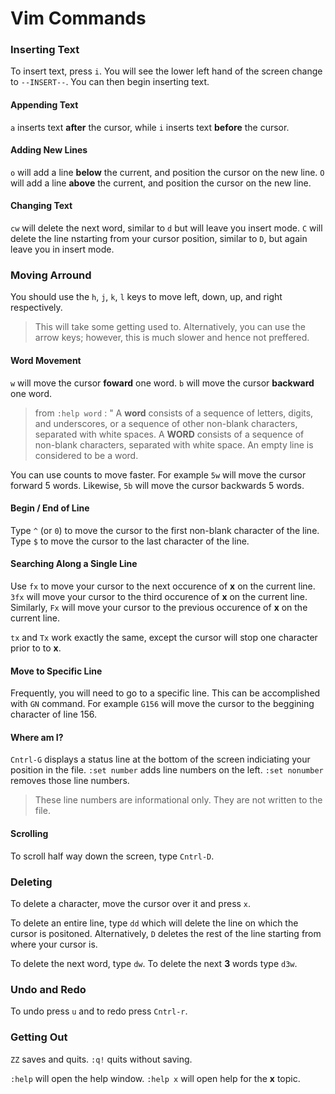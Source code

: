 # Vim Commands

### Inserting Text

To insert text, press `i`. You will see the lower left hand of the screen change to `--INSERT--`. You can then begin inserting text. 

#### Appending Text
`a` inserts text **after** the cursor, while `i` inserts text **before** the cursor. 

#### Adding New Lines
`o` will add a line **below** the current, and position the cursor on the new line.
`O` will add a line **above** the current, and position the cursor on the new line.

#### Changing Text ####
`cw` will delete the next word, similar to `d` but will leave you insert mode. 
`C` will delete the line nstarting from your cursor position, similar to `D`, but again leave you in insert mode. 

### Moving Arround

You should use the `h`, `j`, `k`, `l` keys to move left, down, up, and right respectively.

> This will take some getting used to. Alternatively, you can use the arrow keys; however, this is much slower and hence not preffered. 

#### Word Movement
`w` will move the cursor **foward** one word. 
`b` will move the cursor **backward** one word. 

> from `:help word` : " 
> A **word** consists of a sequence of letters, digits, and underscores, or a sequence of other non-blank characters, separated with white spaces. 
> A **WORD** consists of a sequence of non-blank characters, separated with white space. An empty line is considered to be a  word. 

You can use counts to move faster. For example `5w` will move the cursor forward 5 words. Likewise, `5b` will move the cursor backwards 5 words. 

#### Begin / End of Line
Type `^` (or `0`) to move the cursor to the first non-blank character of the line. 
Type `$` to move the cursor to the last character of the line. 

#### Searching Along a Single Line ####
Use `fx` to move your cursor to the next occurence of **x** on the current line.
`3fx` will move your cursor to the third occurence of **x** on the current line.
Similarly, `Fx` will move your cursor to the previous occurence of **x** on the current line.

`tx` and `Tx` work exactly the same, except the cursor will stop one character prior to to **x**.

#### Move to Specific Line ####
Frequently, you will need to go to a specific line. This can be accomplished with `GN` command. For example `G156` will move the cursor to the beggining character of line 156. 

#### Where am I? ####
`Cntrl-G` displays a status line at the bottom of the screen indiciating your position in the file. 
`:set number` adds line numbers on the left.
`:set nonumber` removes those line numbers.
> These line numbers are informational only. They are not written to the file. 

#### Scrolling ####
To scroll half way down the screen, type `Cntrl-D`.


### Deleting 

To delete a character, move the cursor over it and press `x`.

To delete an entire line, type `dd` which will delete the line on which the cursor is positoned. 
Alternatively, `D` deletes the rest of the line starting from where your cursor is. 

To delete the next word, type `dw`. To delete the next **3** words type `d3w`. 

### Undo and Redo

To undo press `u` and to redo press `Cntrl-r`. 

### Getting Out

`ZZ` saves and quits. 
`:q!` quits without saving. 

`:help` will open the help window.
`:help x` will open help for the **x** topic.


